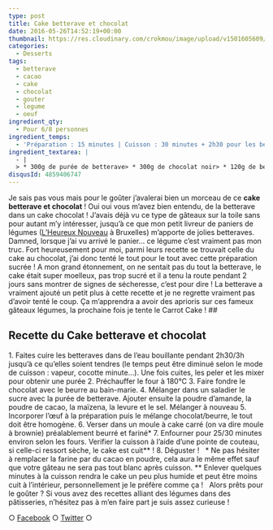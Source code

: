 ```yaml
---
type: post
title: Cake betterave et chocolat
date: 2016-05-26T14:52:19+00:00
thumbnail: https://res.cloudinary.com/crokmou/image/upload/v1501605609/cake-betterave-chocolat-crokmou-blog-culinaire-73x110_f67naz.jpg
categories: 
  - Desserts
tags: 
  - betterave
  - cacao
  - cake
  - chocolat
  - gouter
  - legume
  - oeuf
ingredient_qty: 
  - Pour 6/8 personnes
ingredient_temps: 
  - 'Préparation : 15 minutes | Cuisson : 30 minutes + 2h30 pour les betteraves'
ingredient_textarea: |
  - |
  > * 300g de purée de betterave> * 300g de chocolat noir> * 120g de beurre> * 4 oeufs> * 200g de sucre de canne> * 50g de maïzena> * 50g de poudre d'amandes> * 40g de cacao en poudre non sucré> * 6g de levure chimique> * 1 pincée de sel> * noisettes, noix...
disqusId: 4859406747
---
```


Je sais pas vous mais pour le goûter j’avalerai bien un morceau de ce **cake betterave et chocolat** ! Oui oui vous m’avez bien entendu, de la betterave dans un cake chocolat ! J’avais déjà vu ce type de gâteaux sur la toile sans pour autant m’y intéresser, jusqu’à ce que mon petit livreur de paniers de légumes ([L’Heureux Nouveau](http://www.lheureuxnouveau.be) à Bruxelles) m’apporte de jolies betteraves. Damned, lorsque j’ai vu arrivé le panier… ce légume c’est vraiment pas mon truc. Fort heureusement pour moi, parmi leurs recette se trouvait celle du cake au chocolat, j’ai donc tenté le tout pour le tout avec cette préparation sucrée ! A mon grand étonnement, on ne sentait pas du tout la betterave, le cake était super moelleux, pas trop sucré et il a tenu la route pendant 2 jours sans montrer de signes de sécheresse, c’est pour dire ! La betterave a vraiment ajouté un petit plus à cette recette et je ne regrette vraiment pas d’avoir tenté le coup. Ça m’apprendra a avoir des aprioris sur ces fameux gâteaux légumes, la prochaine fois je tente le Carrot Cake ! ##  

## **Recette du Cake betterave et chocolat**

1\. Faites cuire les betteraves dans de l’eau bouillante pendant 2h30/3h jusqu’à ce qu’elles soient tendres (le temps peut être diminué selon le mode de cuisson : vapeur, cocotte minute…). Une fois cuites, les peler et les mixer pour obtenir une purée 2\. Préchauffer le four à 180°C 3\. Faire fondre le chocolat avec le beurre au bain-marie. 4\. Mélanger dans un saladier le sucre avec la purée de betterave. Ajouter ensuite la poudre d’amande, la poudre de cacao, la maïzena, la levure et le sel. Mélanger à nouveau 5\. Incorporer l’œuf à la préparation puis le mélange chocolat/beurre, le tout doit être homogène. 6\. Verser dans un moule à cake carré (on va dire moule à brownie) préalablement beurré et fariné* 7\. Enfourner pour 25/30 minutes environ selon les fours. Verifier la cuisson à l’aide d’une pointe de couteau, si celle-ci ressort sèche, le cake est cuit** ! 8\. Déguster !   * Ne pas hésiter à remplacer la farine par du cacao en poudre, cela aura le même effet sauf que votre gâteau ne sera pas tout blanc après cuisson. ** Enlever quelques minutes à la cuisson rendra le cake un peu plus humide et peut être moins cuit à l’intérieur, personnellement je le préfère comme ça !   Alors prêts pour le goûter ? Si vous avez des recettes alliant des légumes dans des pâtisseries, n’hésitez pas à m’en faire part je suis assez curieuse !  

○ [Facebook](https://www.facebook.com/crokmou.blog) ○ [Twitter](https://twitter.com/Crokmou) ○